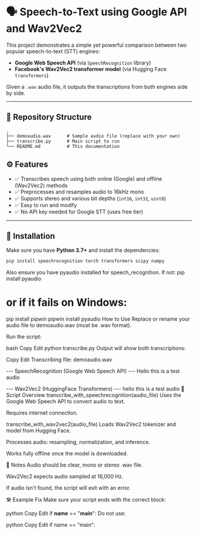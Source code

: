 # 🗣️ Speech-to-Text using Google API and Wav2Vec2

This project demonstrates a simple yet powerful comparison between two popular speech-to-text (STT) engines:

- **Google Web Speech API** (via `SpeechRecognition` library)
- **Facebook's Wav2Vec2 transformer model** (via Hugging Face `transformers`)

Given a `.wav` audio file, it outputs the transcriptions from both engines side by side.

---

## 📁 Repository Structure

```text
.
├── demoaudio.wav      # Sample audio file (replace with your own)
├── transcribe.py      # Main script to run
└── README.md          # This documentation
```

## ⚙️ Features

- ✅ Transcribes speech using both online (Google) and offline (Wav2Vec2) methods
- ✅ Preprocesses and resamples audio to 16kHz mono
- ✅ Supports stereo and various bit depths (`int16`, `int32`, `uint8`)
- ✅ Easy to run and modify
- ✅ No API key needed for Google STT (uses free tier)

---

## 🚀 Installation

Make sure you have **Python 3.7+** and install the dependencies:

```bash
pip install speechrecognition torch transformers scipy numpy
```
Also ensure you have pyaudio installed for speech_recognition. If not:
pip install pyaudio
# or if it fails on Windows:
pip install pipwin
pipwin install pyaudio
How to Use
Replace or rename your audio file to demoaudio.wav (must be .wav format).

Run the script:

bash
Copy
Edit
python transcribe.py
Output will show both transcriptions:

Copy
Edit
Transcribing file: demoaudio.wav

--- SpeechRecognition (Google Web Speech API) ---
Hello this is a test audio

--- Wav2Vec2 (HuggingFace Transformers) ---
hello this is a test audio
🧠 Script Overview
transcribe_with_speechrecognition(audio_file)
Uses the Google Web Speech API to convert audio to text.

Requires internet connection.

transcribe_with_wav2vec2(audio_file)
Loads Wav2Vec2 tokenizer and model from Hugging Face.

Processes audio: resampling, normalization, and inference.

Works fully offline once the model is downloaded.

📌 Notes
Audio should be clear, mono or stereo .wav file.

Wav2Vec2 expects audio sampled at 16,000 Hz.

If audio isn't found, the script will exit with an error.

🛠 Example Fix
Make sure your script ends with the correct block:

python
Copy
Edit
if __name__ == "__main__":
Do not use:

python
Copy
Edit
if name == "main":
